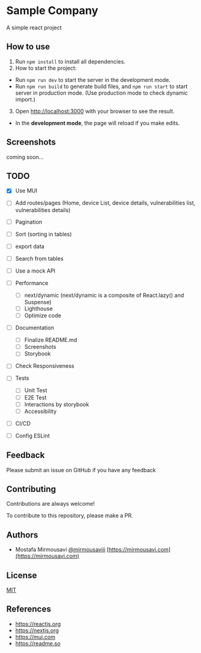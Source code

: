 # Sample Company

A simple react project


## How to use

1. Run `npm install` to install all dependencies.
2. How to start the project:
* Run `npm run dev` to start the server in the development mode.
* Run `npm run build` to generate build files, and `npm run start` to start server in production mode. (Use production mode to check dynamic import.)
3. Open [http://localhost:3000](http://localhost:3000) with your browser to see the result.
* In the **development mode**, the page will reload if you make edits.


## Screenshots

coming soon...

## TODO

- [x] Use MUI
- [ ] Add routes/pages (Home, device List, device details, vulnerabilities list, vulnerabilities details)
- [ ] Pagination
- [ ] Sort (sorting in tables)
- [ ] export data
- [ ] Search from tables
- [ ] Use a mock API
- [ ] Performance
    - [ ] next/dynamic (next/dynamic is a composite of React.lazy() and Suspense)
    - [ ] Lighthouse
    - [ ] Optimize code
- [ ] Documentation
    - [ ] Finalize README.md
    - [ ] Screenshots
    - [ ] Storybook
- [ ] Check Responsiveness
- [ ] Tests
    - [ ] Unit Test
    - [ ] E2E Test
    - [ ] Interactions by storybook
    - [ ] Accessibility
- [ ] CI/CD
- [ ] Config ESLint


## Feedback

Please submit an issue on GitHub if you have any feedback


## Contributing

Contributions are always welcome!

To contribute to this repository, please make a PR.


## Authors

- Mostafa Mirmousavi [@mirmousaviii](https://github.com/mirmousaviii) [https://mirmousavi.com](https://mirmousavi.com)


## License

[MIT](https://choosealicense.com/licenses/mit/)


## References

* https://reactjs.org
* https://nextjs.org
* https://mui.com
* https://readme.so